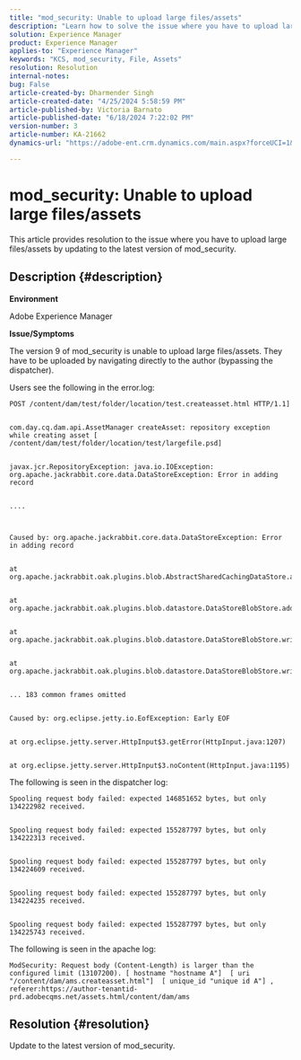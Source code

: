 ```yaml
---
title: "mod_security: Unable to upload large files/assets"
description: "Learn how to solve the issue where you have to upload large files/assets by updating to the latest version of mod_security."
solution: Experience Manager
product: Experience Manager
applies-to: "Experience Manager"
keywords: "KCS, mod_security, File, Assets"
resolution: Resolution
internal-notes: 
bug: False
article-created-by: Dharmender Singh
article-created-date: "4/25/2024 5:58:59 PM"
article-published-by: Victoria Barnato
article-published-date: "6/18/2024 7:22:02 PM"
version-number: 3
article-number: KA-21662
dynamics-url: "https://adobe-ent.crm.dynamics.com/main.aspx?forceUCI=1&pagetype=entityrecord&etn=knowledgearticle&id=b30b297a-2d03-ef11-a1fe-6045bd03c412"

---
```

# mod_security: Unable to upload large files/assets


This article provides resolution to the issue where you have to upload large files/assets by updating to the latest version of mod_security.

## Description {#description}


<b>Environment</b>

Adobe Experience Manager

<b>Issue/Symptoms</b>

The version 9 of mod_security is unable to upload large files/assets. They have to be uploaded by navigating directly to the author (bypassing the dispatcher).

Users see the following in the error.log:


```
POST /content/dam/test/folder/location/test.createasset.html HTTP/1.1] 


com.day.cq.dam.api.AssetManager createAsset: repository exception while creating asset [ /content/dam/test/folder/location/test/largefile.psd] 


javax.jcr.RepositoryException: java.io.IOException: org.apache.jackrabbit.core.data.DataStoreException: Error in adding record


....



Caused by: org.apache.jackrabbit.core.data.DataStoreException: Error in adding record


at org.apache.jackrabbit.oak.plugins.blob.AbstractSharedCachingDataStore.addRecord(AbstractSharedCachingDataStore.java:265)


at org.apache.jackrabbit.oak.plugins.blob.datastore.DataStoreBlobStore.addRecordInternal(DataStoreBlobStore.java:821)


at org.apache.jackrabbit.oak.plugins.blob.datastore.DataStoreBlobStore.writeStream(DataStoreBlobStore.java:922)


at org.apache.jackrabbit.oak.plugins.blob.datastore.DataStoreBlobStore.writeBlob(DataStoreBlobStore.java:320)


... 183 common frames omitted


Caused by: org.eclipse.jetty.io.EofException: Early EOF


at org.eclipse.jetty.server.HttpInput$3.getError(HttpInput.java:1207)


at org.eclipse.jetty.server.HttpInput$3.noContent(HttpInput.java:1195)
```




The following is seen in the dispatcher log:


```
Spooling request body failed: expected 146851652 bytes, but only 134222982 received.


Spooling request body failed: expected 155287797 bytes, but only 134222313 received.


Spooling request body failed: expected 155287797 bytes, but only 134224609 received.


Spooling request body failed: expected 155287797 bytes, but only 134224235 received.


Spooling request body failed: expected 155287797 bytes, but only 134225743 received.
```




The following is seen in the apache log:


```
ModSecurity: Request body (Content-Length) is larger than the configured limit (13107200). [ hostname "hostname A"]  [ uri "/content/dam/ams.createasset.html"]  [ unique_id "unique id A"] , referer:https://author-tenantid-prd.adobecqms.net/assets.html/content/dam/ams
```



## Resolution {#resolution}


Update to the latest version of mod_security.
